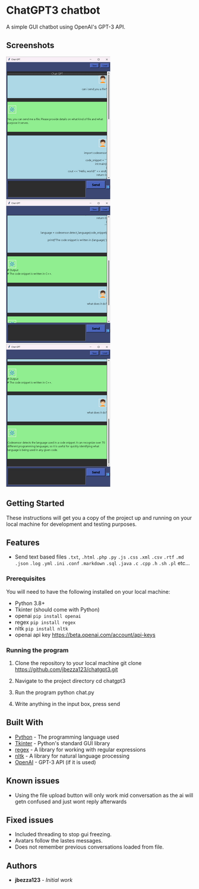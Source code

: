 # ChatGPT3 chatbot

A simple GUI chatbot using OpenAI's GPT-3 API.

## Screenshots
![Screenshot of the chatbot](screenshot1.png) ![Screenshot of the chatbot](screenshot2.png) ![Screenshot of the chatbot](screenshot3.png) 

## Getting Started

These instructions will get you a copy of the project up and running on your local machine for development and testing purposes.

## Features
* Send text based files `.txt`, `.html` `.php` `.py` `.js` `.css` `.xml` `.csv` `.rtf` `.md` `.json` `.log` `.yml` `.ini` `.conf` `.markdown` `.sql` `.java` `.c` `.cpp` `.h` `.sh` `.pl` etc...

### Prerequisites

You will need to have the following installed on your local machine:

- Python 3.8+
- Tkinter (should come with Python)
- openai `pip install openai`
- regex `pip install regex`
- nltk `pip install nltk`
- openai api key https://beta.openai.com/account/api-keys

### Running the program

1. Clone the repository to your local machine
git clone https://github.com/jbezza123/chatgpt3.git


2. Navigate to the project directory
cd chatgpt3

3. Run the program
python chat.py

4. Write anything in the input box,
press send


## Built With

* [Python](https://www.python.org/) - The programming language used
* [Tkinter](https://docs.python.org/3/library/tk.html) - Python's standard GUI library
* [regex](https://pypi.org/project/regex/) - A library for working with regular expressions
* [nltk](https://www.nltk.org/) - A library for natural language processing
* [OpenAI](https://openai.com/) - GPT-3 API (if it is used)

## Known issues
* Using the file upload button will only work mid conversation as the ai will getn confused and just wont reply afterwards



## Fixed issues

* Included threading to stop gui freezing.
* Avatars follow the lastes messages.
* Does not remember previous conversations loaded from file.


## Authors

* **jbezza123** - *Initial work*
